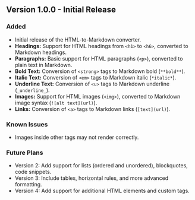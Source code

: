 ## Version 1.0.0 - Initial Release

### Added
- Initial release of the HTML-to-Markdown converter.
- **Headings:** Support for HTML headings from `<h1>` to `<h6>`, converted to Markdown headings.
- **Paragraphs:** Basic support for HTML paragraphs (`<p>`), converted to plain text in Markdown.
- **Bold Text:** Conversion of `<strong>` tags to Markdown bold (`**bold**`).
- **Italic Text:** Conversion of `<em>` tags to Markdown italic (`*italic*`).
- **Underline Text:** Conversion of `<u>` tags to Markdown underline (`_underline_`).
- **Images:** Support for HTML images (`<img>`), converted to Markdown image syntax (`![alt text](url)`).
- **Links:** Conversion of `<a>` tags to Markdown links (`[text](url)`).

### Known Issues
- Images inside other tags may not render correctly.

### Future Plans
- Version 2: Add support for lists (ordered and unordered), blockquotes, code snippets.
- Version 3: Include tables, horizontal rules, and more advanced formatting.
- Version 4: Add support for additional HTML elements and custom tags.
